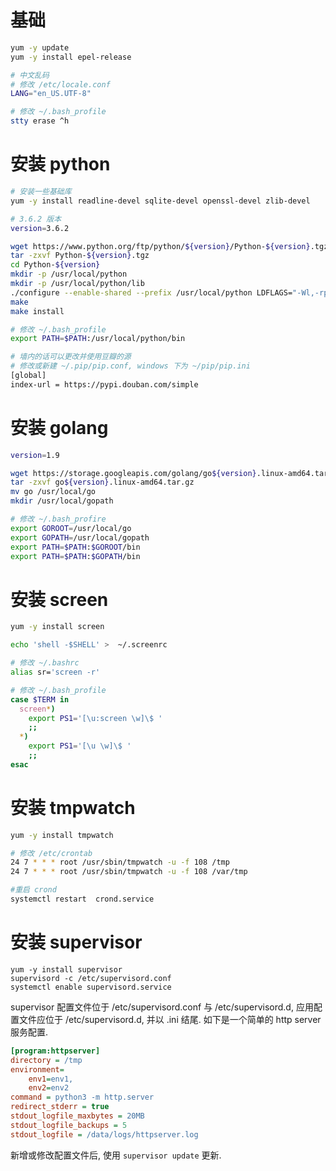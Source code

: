 # 基础

```sh
yum -y update
yum -y install epel-release

# 中文乱码
# 修改 /etc/locale.conf
LANG="en_US.UTF-8"

# 修改 ~/.bash_profile
stty erase ^h
```

# 安装 python

```sh
# 安装一些基础库
yum -y install readline-devel sqlite-devel openssl-devel zlib-devel
```

```sh
# 3.6.2 版本
version=3.6.2

wget https://www.python.org/ftp/python/${version}/Python-${version}.tgz
tar -zxvf Python-${version}.tgz
cd Python-${version}
mkdir -p /usr/local/python
mkdir -p /usr/local/python/lib
./configure --enable-shared --prefix /usr/local/python LDFLAGS="-Wl,-rpath /usr/local/python/lib"
make
make install
```

```sh
# 修改 ~/.bash_profile
export PATH=$PATH:/usr/local/python/bin

# 墙内的话可以更改并使用豆瓣的源
# 修改或新建 ~/.pip/pip.conf, windows 下为 ~/pip/pip.ini
[global]
index-url = https://pypi.douban.com/simple
```

# 安装 golang

```sh
version=1.9

wget https://storage.googleapis.com/golang/go${version}.linux-amd64.tar.gz
tar -zxvf go${version}.linux-amd64.tar.gz
mv go /usr/local/go
mkdir /usr/local/gopath

# 修改 ~/.bash_profire
export GOROOT=/usr/local/go
export GOPATH=/usr/local/gopath
export PATH=$PATH:$GOROOT/bin
export PATH=$PATH:$GOPATH/bin
```

# 安装 screen

```sh
yum -y install screen

echo 'shell -$SHELL' >  ~/.screenrc

# 修改 ~/.bashrc
alias sr='screen -r'

# 修改 ~/.bash_profile
case $TERM in
  screen*)
    export PS1='[\u:screen \w]\$ '
    ;;
  *)
    export PS1='[\u \w]\$ '
    ;;
esac
```

# 安装 tmpwatch

```sh
yum -y install tmpwatch

# 修改 /etc/crontab
24 7 * * * root /usr/sbin/tmpwatch -u -f 108 /tmp
24 7 * * * root /usr/sbin/tmpwatch -u -f 108 /var/tmp

#重启 crond
systemctl restart  crond.service
```

# 安装 supervisor

```shell
yum -y install supervisor
supervisord -c /etc/supervisord.conf
systemctl enable supervisord.service
```

supervisor 配置文件位于 /etc/supervisord.conf 与 /etc/supervisord.d, 应用配置文件应位于 /etc/supervisord.d, 并以 .ini 结尾. 如下是一个简单的 http server 服务配置.

```ini
[program:httpserver]
directory = /tmp
environment=
    env1=env1,
    env2=env2
command = python3 -m http.server
redirect_stderr = true
stdout_logfile_maxbytes = 20MB
stdout_logfile_backups = 5
stdout_logfile = /data/logs/httpserver.log
```

新增或修改配置文件后, 使用 `supervisor update` 更新.
